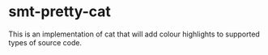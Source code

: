 smt-pretty-cat
===========

This is an implementation of cat that will add colour highlights to supported types of source code.